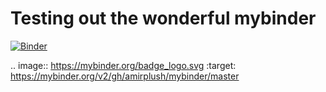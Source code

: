 # Testing out the wonderful mybinder
[![Binder](https://mybinder.org/badge_logo.svg)](https://mybinder.org/v2/gh/amirplush/mybinder/master)

.. image:: https://mybinder.org/badge_logo.svg
 :target: https://mybinder.org/v2/gh/amirplush/mybinder/master
